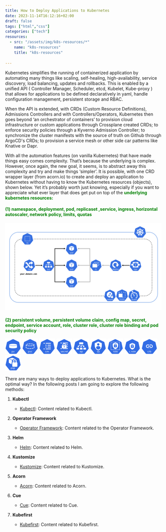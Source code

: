 ```yaml
---
title: How to Deploy Applications to Kubernetes
date: 2023-11-14T16:12:16+02:00
draft: false
tags: ["html","css"]
categories: ["tech"]
resources:
  - src: "/assets/img/k8s-resources/*"
    name: "k8s-resources"
    title: "k8s-resources"

---
```

Kubernetes simplifies the running of containerized application by automating many things like scaling, self-healing, high-availability, service discovery, load balancing, updates and rollbacks. This is enabled by a unified API ( Controller Manager, Scheduler, etcd, Kubelet, Kube-proxy ) that allows for applications to be defined declaratively in yaml, handle configuration management, persistent storage and RBAC.

 When the API is extended, with CRDs (Custom Resource Definitions), Admissions Controllers and with Controllers/Operators, Kubernetes then goes beyond ‘an orchestrator of containers’ to provision cloud infrastructure or custom applications through Crossplane created CRDs;  to enforce security policies through a Kyverno Admission Controller; to synchronize the cluster manifests with the source of truth on Github through ArgoCD's CRDs; to provision a service mesh or other side car patterns like Knative or Dapr. 

With all the automation features (on vanilla Kubernetes) that have made things easy comes complexity. That’s because the underlying is complex. However, once again, the new goal, it seems,  is to abstract away this complexity and try and make things ‘simpler’. It is possible, with one CRD wrapper layer (from acorn.io) to create and deploy an application to Kubernetes without having to know the Kubernetes resources (objects), shown below. Yet it’s probably worth just knowing, especially if you want to appreciate what ever layer that does get put on top of the <span style="color: green">**underlying kubernetes resources:**</span> 
#### <span style="color:green;"> (1) namespace, deployment, pod, replicaset ,service, ingress, horizontal autoscaler, network policy, limits, quotas </span>
![k8s Exposed Pod](/static/img/k8s-exposed-pod.png)

<!-- <img src="/home/charles/hugo/third-site/static/img/k8s-exposed-pod.png" alt="Basic K8s cluster resource"> - this does not render either-->

<!--  <img src="https://github.com/kubernetes/community/blob/master/icons/docs/k8s-exposed-pod.png?raw=true" alt="K8s Resources">   -->

<!--   <img src="home/charles/hugo/third-site/static/img/k8s-exposed-pod.png" alt="K8s Resources">  -->

<!--    <img src="/static/img/k8s-exposed-pod.png" alt="K8s Resources">   -->

#### <span style="color:green;"> (2) persistent volume, persistent volume claim, config map, secret, endpoint, service account, role, cluster role, cluster role binding and pod security policy </span>
<!--  ![pv](/static/img/k8s-resources/pv-128.png)  -->

<!--  <img src="/static/img/k8s-resources/pv-128.png" alt="pv" width="100" height="100">
  -->

<!--   ![pv](/static/img/k8s-resources/pv-128.png)  ![pvc](/static/img/k8s-resources/pvc-128.png)]     -->

<!-- {{ $image := resources.Get "img/k8s-resources/*.png }}   -->

<!--  {{< img  "/assets/img/k8s-resources/pv-128.png" "50" "PV" >}}
      {{< img  "/assets/img/k8s-resources/pvc-128.png" "50" "PVC" >}}   -->

![Pod](/static/img/k8s-resources-40/pv-128.png)
![Pod](/static/img/k8s-resources-40/pvc-128.png)
![Pod](/static/img/k8s-resources-40/cm-128.png)
![Pod](/static/img/k8s-resources-40/secret-128.png)
![Pod](/static/img/k8s-resources-40/ep-128.png)
![Pod](/static/img/k8s-resources-40/sa-128.png)
![Pod](/static/img/k8s-resources-40/role-128.png)
![Pod](/static/img/k8s-resources-40/c-role-128.png)
![Pod](/static/img/k8s-resources-40/crb-128.png)
![Pod](/static/img/k8s-resources-40/psp-128.png)
<!--  <img src="/assets/img/k8s-resources/pod-128.png" alt="Pod">    -->

<!-- Resizing; page resource method 1 -->

<!--
{{ $image := resources.Get "k8s-resources/pv-128.png" }}
{{ with $image }}
  {{ $resized := $image.Resize "70x" }}
  ![pv]( {{ $resized.RelPermalink }} )
{{ end }}
-->


<!-- Resizig page resourde method 2 -->
<!--  
{{ $pv := .Page.Resources.GetMatch "k8s-resources/pv-128.png" }}
{{ $pv := $pv.Resize "77x" }}
<img src="{{ $pv.RelPermalink }}" width="{{ $pv.Width }}" height="{{ $pv.Height }}">
-->

<!--  <img src="https://github.com/kubernetes/community/blob/master/icons/png/resources/labeled/c-role-128.png" alt="cluster role">  -->
 
There are many ways to deploy applications to Kubernetes.  What is the optimal way? In the following posts I am going to explore the following methods:
1. **Kubectl**
    - [Kubectl](/posts/kubectl/kubectl/): Content related to Kubectl.

2. **Operator Framework**
    - [Operator Framework](/posts/operator-framework/operator-framework/): Content related to the Operator Framework.

3. **Helm**
    - [Helm](/posts/helm/helm/): Content related to Helm.

4. **Kustomize**
    - [Kustomize](/posts/kustomize/kustomize/): Content related to Kustomize.

5. **Acorn**
    - [Acorn](/posts/acorn/acorn/): Content related to Acorn.

6. **Cue**
    - [Cue](/posts/cue/cue/): Content related to Cue.

7. **Kubefirst**
    - [Kubefirst](/posts/kubefirst/kubefirst/): Content related to Kubefirst.




